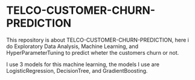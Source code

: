 # TELCO-CUSTOMER-CHURN-PREDICTION
This repository is about TELCO-CUSTOMER-CHURN-PREDICTION, here i do Exploratory Data Analysis, Machine Learning, and HyperParameterTuning to predict wheter the customers churn or not.

I use 3 models for this machine learning, the models I use are LogisticRegression, DecisionTree, and GradientBoosting.
